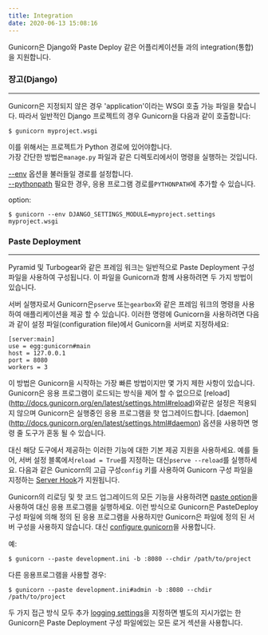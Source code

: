 ```yaml
---
title: Integration
date: 2020-06-13 15:08:16
---
```


Gunicorn은 Django와 Paste Deploy 같은 어플리케이션들 과의 integration(통합) 을 지원합니다.

### 장고(Django)  
------

Gunicorn은 지정되지 않은 경우 'application'이라는 WSGI 호출 가능 파일을 찾습니다. 따라서 일반적인 Django 프로젝트의 경우 Gunicorn을 다음과 같이 호출합니다:  
``` {.bash}
$ gunicorn myproject.wsgi
```

이를 위해서는 프로젝트가 Python 경로에 있어야합니다.  
가장 간단한 방법은`manage.py` 파일과 같은 디렉토리에서이 명령을 실행하는 것입니다.


[\--env](http://docs.gunicorn.org/en/latest/settings.html#raw-env)
옵션을 불러들일 경로를 설정합니다.  
[\--pythonpath](http://docs.gunicorn.org/en/latest/settings.html#pythonpath)
필요한 경우, 응용 프로그램 경로를`PYTHONPATH`에 추가할 수 있습니다.

option:

``` {.bash}
$ gunicorn --env DJANGO_SETTINGS_MODULE=myproject.settings myproject.wsgi
```

### Paste Deployment
----------------

Pyramid 및 Turbogear와 같은 프레임 워크는 일반적으로 Paste Deployment 구성 파일을 사용하여 구성됩니다. 이 파일을 Gunicorn과 함께 사용하려면 두 가지 방법이 있습니다.

서버 실행자로서 Gunicorn은`pserve` 또는`gearbox`와 같은 프레임 워크의 명령을 사용하여 애플리케이션을 제공 할 수 있습니다. 이러한 명령에 Gunicorn을 사용하려면 다음과 같이 설정 파일(configuration file)에서 Gunicorn을 서버로 지정하세요:

``` {.ini}
[server:main]
use = egg:gunicorn#main
host = 127.0.0.1
port = 8080
workers = 3
```  

이 방법은 Gunicorn을 시작하는 가장 빠른 방법이지만 몇 가지 제한 사항이 있습니다. Gunicorn은 응용 프로그램이 로드되는 방식을 제어 할 수 없으므로 [reload] (http://docs.gunicorn.org/en/latest/settings.html#reload)와 ​​같은 설정은 적용되지 않으며 Gunicorn은 실행중인 응용 프로그램을 핫 업그레이드합니다. [daemon] (http://docs.gunicorn.org/en/latest/settings.html#daemon) 옵션을 사용하면 명령 줄 도구가 혼동 될 수 있습니다.

대신 해당 도구에서 제공하는 이러한 기능에 대한 기본 제공 지원을 사용하세요. 예를 들어, 서버 설정 블록에서`reload = True`를 지정하는 대신`pserve --reload`를 실행하세요. 다음과 같은 Gunicorn의 고급 구성`config` 키를 사용하여 Gunicorn 구성 파일을 지정하는 [Server Hook](http://docs.gunicorn.org/en/latest/settings.html#server-hooks)가 지원됩니다.

Gunicorn의 리로딩 및 핫 코드 업그레이드의 모든 기능을 사용하려면 [paste option](http://docs.gunicorn.org/en/latest/settings.html#paste)을 사용하여 대신 응용 프로그램을 실행하세요. 이런 방식으로 Gunicorn은 PasteDeploy 구성 파일에 의해 정의 된 응용 프로그램을 사용하지만 Gunicorn은 파일에 정의 된 서버 구성을 사용하지 않습니다. 대신 [configure gunicorn](http://docs.gunicorn.org/en/latest/configure.html)을 사용합니다.

예:

``` {.bash}
$ gunicorn --paste development.ini -b :8080 --chdir /path/to/project
```

다른 응용프로그램을 사용할 경우:

``` {.bash}
$ gunicorn --paste development.ini#admin -b :8080 --chdir /path/to/project
```

두 가지 접근 방식 모두 추가 [logging settings](http://docs.gunicorn.org/en/latest/settings.html#logging)을 지정하면 별도의 지시가없는 한 Gunicorn은 Paste Deployment 구성 파일에있는 모든 로거 섹션을 사용합니다.